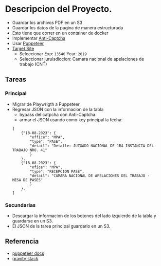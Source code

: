 # Descripcion del Proyecto.
- Guardar los archivos PDF en un S3
- Guardar los datos de la pagina de manera estructurada
- Esto tiene que correr en un container de docker
- Implementar [Anti-Captcha](https://anti-captcha.com/)
- Usar [Puppeteer](https://pptr.dev)
- [Target Site](http://scw.pjn.gov.ar/scw/home.seam)
    + Seleccionar Exp: `13540` Year: `2019`  
    + Seleccionar juruisdiccion: Camara nacional de apelaciones de trabajo (CNT)
    
## Tareas

### Principal
- Migrar de Playwrigth a Puppeteer
- Regresar JSON con la informacion de la tabla
	+ bypass del catpcha con Anti-Captcha
	+ armar el JSON usando como key principal la fecha:
	```
	[
		{"18-08-2023": {
			"office": "MPA",
			"type": "PASE",
			"detail": "Detalle: JUZGADO NACIONAL DE 1RA INSTANCIA DEL TRABAJO NRO. 41"
			}
		},
	 	{"18-08-2023": {
			"ofice": "MPA",
			"type": "RECEPCION PASE",
			"detail": "CÁMARA NACIONAL DE APELACIONES DEL TRABAJO - MESA DE PASES"
			}
		},
	]
	```
### Secundarias
- Descargar la informacion de los botones del lado izquierdo de la tabla y guardarse en un S3.
- El JSON de la tarea principal guardarlo en un S3.

## Referencia
- [puppeteer docs](https://pptr.dev/category/guides)
- [gravity stack](https://usegravity.app/)
